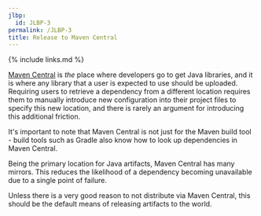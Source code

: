 ```yaml
---
jlbp:
  id: JLBP-3
permalink: /JLBP-3
title: Release to Maven Central
---
```


{% include links.md %}

[Maven Central](https://repo1.maven.org/maven2/) is *the* place where developers go to get Java libraries, and it is where any library that a user is expected to use should be uploaded. Requiring users to retrieve a dependency from a different location requires them to manually introduce new configuration into their project files to specify this new location, and there is rarely an argument for introducing this additional friction.

It's important to note that Maven Central is not just for the Maven build tool - build tools such as Gradle also know how to look up dependencies in Maven Central.

Being the primary location for Java artifacts, Maven Central has many mirrors. This reduces the likelihood of a dependency becoming unavailable due to a single point of failure.

Unless there is a very good reason to not distribute via Maven Central, this should be the default means of releasing artifacts to the world.